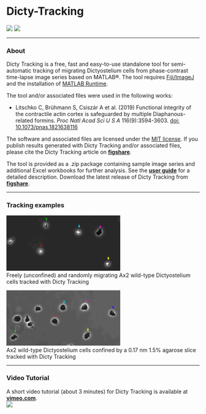 # Dicty-Tracking
[![](https://img.shields.io/badge/DOI%3A-10.6084%2Fm9.figshare.5024552-blue.svg)](https://doi.org/10.6084/m9.figshare.5024552) [![](https://img.shields.io/github/license/mashape/apistatus.svg)](https://github.com/ChristofLitschko/Dicty-Tracking/blob/master/LICENSE)

---

### About

Dicty Tracking is a free, fast and easy-to-use standalone tool for semi-automatic tracking of migrating Dictyostelium cells from phase-contrast time-lapse image series based on MATLAB®. The tool requires [Fiji/ImageJ](https://imagej.net/Fiji) and the installation of [MATLAB Runtime](https://www.mathworks.com/products/compiler/mcr.html).

The tool and/or associated files were used in the following works:
* Litschko C, Brühmann S, Csiszár A et al. (2019) Functional integrity of the contractile actin cortex is safeguarded by multiple Diaphanous-related formins. *Proc Natl Acad Sci U S A* 116(9):3594-3603. [doi: 10.1073/pnas.1821638116](https://doi.org/10.1073/pnas.1821638116)

The software and associated files are licensed under the [MIT license](LICENSE). If you publish results generated with Dicty Tracking and/or associated files, please cite the Dicty Tracking article on **[figshare](https://doi.org/10.6084/m9.figshare.5024552)**.

The tool is provided as a .zip package containing sample image series and additional Excel workbooks for further analysis. See the **[user guide](https://github.com/ChristofLitschko/Dicty-Tracking/raw/master/Dicty-Tracking-User-Guide.pdf)** for a detailed description. Download the latest release of Dicty Tracking from **[figshare](https://ndownloader.figshare.com/files/8482148)**.

---

### Tracking examples

![alt text](https://github.com/ChristofLitschko/Dicty-Tracking/blob/master/demo-movies/demo-mov-unconfined.gif) <br />
Freely (unconfined) and randomly migrating Ax2 wild-type Dictyostelium cells tracked with Dicty Tracking

![alt text](https://github.com/ChristofLitschko/Dicty-Tracking/blob/master/demo-movies/demo-mov-confined.gif) <br />
Ax2 wild-type Dictyostelium cells confined by a 0.17 nm 1.5% agarose slice tracked with Dicty Tracking

---

### Video Tutorial

A short video tutorial (about 3 minutes) for Dicty Tracking is available at **[vimeo.com](https://vimeo.com/219859828)**.  
[![](http://i.imgur.com/aYCjlo7m.png?1)](https://vimeo.com/219859828 "Dicty Tracking Video Tutorial at vimeo.com - Click to Watch!")
